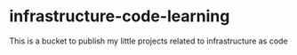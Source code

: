 # infrastructure-code-learning
This is a bucket to publish my little projects related to infrastructure as code
